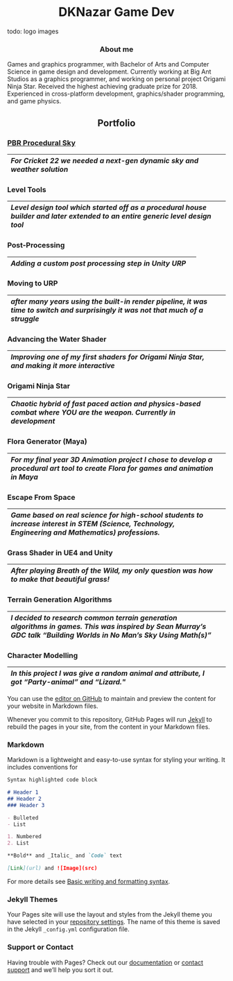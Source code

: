 <h1 align="center"> DKNazar Game Dev </h1>

todo: logo images

<h3 align="center"> About me </h3>

Games and graphics programmer, with Bachelor of Arts and Computer Science in game design and development. Currently working at Big Ant Studios as a graphics programmer, and working on personal project Origami Ninja Star. Received the highest achieving graduate prize for 2018. Experienced in cross-platform development, graphics/shader programming, and game physics.

<h2 align="center"> Portfolio </h2>

### [PBR Procedural Sky](procedural-sky)
| *For Cricket 22 we needed a next-gen dynamic sky and weather solution* |  |
| :--- | ---: |

### Level Tools
| *Level design tool which started off as a procedural house builder and later extended to an entire generic level design tool* |  |
| :--- | ---: |

### Post-Processing
| *Adding a custom post processing step in Unity URP* |  |
| :--- | ---: |

### Moving to URP
| *after many years using the built-in render pipeline, it was time to switch and surprisingly it was not that much of a struggle* |  |
| :--- | ---: |

### Advancing the Water Shader
| *Improving one of my first shaders for Origami Ninja Star, and making it more interactive* |  |
| :--- | ---: |

### Origami Ninja Star
| *Chaotic hybrid of fast paced action and physics-based combat where YOU are the weapon. Currently in development* |  |
| :--- | ---: |

### Flora Generator (Maya)
| *For my final year 3D Animation project I chose to develop a procedural art tool to create Flora for games and animation in Maya* |  |
| :--- | ---: |

### Escape From Space
| *Game based on real science for high-school students to increase interest in STEM (Science, Technology, Engineering and Mathematics) professions.* |  |
| :--- | ---: |

### Grass Shader in UE4 and Unity
| *After playing Breath of the Wild, my only question was how to make that beautiful grass!* |  |
| :--- | ---: |

### Terrain Generation Algorithms
| *I decided to research common terrain generation algorithms in games. This was inspired by Sean Murray’s GDC talk “Building Worlds in No Man’s Sky Using Math(s)”* |  |
| :--- | ---: |

### Character Modelling
| *In this project I was give a random animal and attribute, I got “Party-animal” and “Lizard."* |  |
| :--- | ---: |


You can use the [editor on GitHub](https://github.com/DKNazar/dknazar.github.io/edit/main/index.md) to maintain and preview the content for your website in Markdown files.

Whenever you commit to this repository, GitHub Pages will run [Jekyll](https://jekyllrb.com/) to rebuild the pages in your site, from the content in your Markdown files.

### Markdown

Markdown is a lightweight and easy-to-use syntax for styling your writing. It includes conventions for

```markdown
Syntax highlighted code block

# Header 1
## Header 2
### Header 3

- Bulleted
- List

1. Numbered
2. List

**Bold** and _Italic_ and `Code` text

[Link](url) and ![Image](src)
```

For more details see [Basic writing and formatting syntax](https://docs.github.com/en/github/writing-on-github/getting-started-with-writing-and-formatting-on-github/basic-writing-and-formatting-syntax).

### Jekyll Themes

Your Pages site will use the layout and styles from the Jekyll theme you have selected in your [repository settings](https://github.com/DKNazar/dknazar.github.io/settings/pages). The name of this theme is saved in the Jekyll `_config.yml` configuration file.

### Support or Contact

Having trouble with Pages? Check out our [documentation](https://docs.github.com/categories/github-pages-basics/) or [contact support](https://support.github.com/contact) and we’ll help you sort it out.
